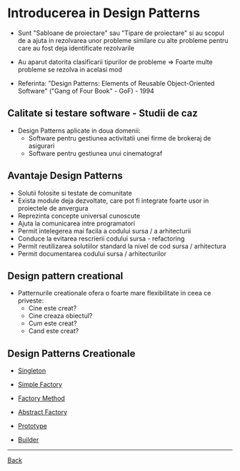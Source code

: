 # Introducerea in Design Patterns

- Sunt "Sabloane de proiectare" sau "Tipare de proiectare" si au scopul de a ajuta in rezolvarea unor probleme similare cu alte probleme pentru care au fost deja identificate rezolvarile

- Au aparut datorita clasificarii tipurilor de probleme => Foarte multe probleme se rezolva in acelasi mod

- Referinta: "Design Patterns: Elements of Reusable Object-Oriented Software" ("Gang of Four Book" - GoF) - 1994

## Calitate si testare software - Studii de caz

- Design Patterns aplicate in doua domenii:
  - Software pentru gestiunea activitatii unei firme de brokeraj de asigurari
  - Software pentru gestiunea unui cinematograf

## Avantaje Design Patterns

- Solutii folosite si testate de comunitate
- Exista module deja dezvoltate, care pot fi integrate foarte usor in proiectele de anvergura
- Reprezinta concepte universal cunoscute
- Ajuta la comunicarea intre programatori
- Permit intelegerea mai facila a codului sursa / a arhitecturii
- Conduce la evitarea rescrierii codului sursa - refactoring
- Permit reutilizarea solutiilor standard la nivel de cod sursa / arhitectura
- Permit documentarea codului sursa / arhitecturilor

## Design pattern creational

- Patternurile creationale ofera o foarte mare flexibilitate in ceea ce priveste:
  - Cine este creat?
  - Cine creaza obiectul?
  - Cum este creat?
  - Cand este creat?

## Design Patterns Creationale

- [Singleton](Singleton(2).md)

- [Simple Factory](Factory(3).md)

- [Factory Method](FactoryMethod(4).md)

- [Abstract Factory](FactoryAbstract(5).md)

- [Prototype](Prototype(6).md)

- [Builder](Builder(7).md)

---

[Back](../../README.md)
